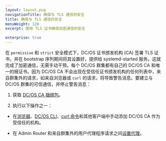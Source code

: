 ```yaml
---
layout: layout.pug
navigationTitle: 确保与 TLS 通信的安全
title: 确保与 TLS 通信的安全
menuWeight: 120
excerpt: 使用 TLS 证书确保加密通信的安全

enterprise: true
---
```

<!-- The source repository for this topic is https://github.com/dcos/dcos-docs-site -->


在 `permissive` 和 `strict` 安全模式下，DC/OS 证书颁发机构 (CA) 签署 TLS 证书，并在 bootstrap 序列期间将其设置好，提供给 systemd-started 服务。这就完成了加密通信，无需手动干预。每个 DC/OS 群集都有自己的 DC/OS CA 和唯一的根证书。因为 DC/OS CA 不会出现在受信任证书颁发机构的任何列表中，来自群集外的请求，如来自浏览器或 `curl` 的请求，将导致警告消息。要建立与 DC/OS 群集的可信通信，并停止警告消息：

1. 获取 [DC/OS CA 捆绑包](/1.11/security/ent/tls-ssl/get-cert/)。

1. 执行以下操作之一：

 - 在[浏览器](/1.11/security/ent/tls-ssl/ca-trust-browser/)、[DC/OS CLI](/1.11/security/ent/tls-ssl/ca-trust-cli/)、[curl 命令](/1.11/security/ent/tls-ssl/ca-trust-curl/)和其他客户端中手动添加 DC/OS CA 作为受信任的机构。

 - 在 Admin Router 和来自群集外的用户代理程序请求之间[设置代理](/1.11/security/ent/tls-ssl/haproxy-adminrouter/)。
